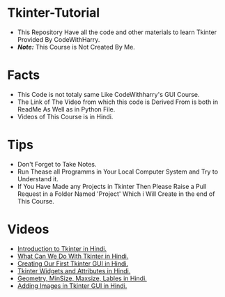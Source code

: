 # Tkinter-Tutorial
- This Repository Have all the code and other materials to learn Tkinter Provided By CodeWithHarry.
- **_Note:_** This Course is Not Created By Me.
# Facts
- This Code is not totaly same Like CodeWithharry's GUI Course.
- The Link of The Video from which this code is Derived From is both in ReadMe As Well as in Python File.
- Videos of This Course is in Hindi.
# Tips
- Don't Forget to Take Notes.
- Run Thease all Programms in Your Local Computer System and Try to Understand it.
- If You Have Made any Projects in Tkinter Then Please Raise a Pull Request in a Folder Named 'Project' Which i Will Create in the end of This Course.
# Videos
- [Introduction to Tkinter in Hindi.](https://www.youtube.com/watch?v=-Q4lm8eYulw&list=PLu0W_9lII9ajLcqRcj4PoEihkukF_OTzA&index=1)
- [What Can We Do With Tkinter in Hindi.](https://www.youtube.com/watch?v=unYqUyeGWQY&list=PLu0W_9lII9ajLcqRcj4PoEihkukF_OTzA&index=2)
- [Creating Our First Tkinter GUI in Hindi.](https://www.youtube.com/watch?v=K7XV9-GjzbY&list=PLu0W_9lII9ajLcqRcj4PoEihkukF_OTzA&index=3)
- [Tkinter Widgets and Attributes in Hindi.](https://www.youtube.com/watch?v=tHI_LtnZNo4&list=PLu0W_9lII9ajLcqRcj4PoEihkukF_OTzA&index=4)
- [Geometry, MinSize, Maxsize, Lables in Hindi.](https://www.youtube.com/watch?v=dizKSszF74A&list=PLu0W_9lII9ajLcqRcj4PoEihkukF_OTzA&index=5)
- [Adding Images in Tkinter GUI in Hindi.](https://www.youtube.com/watch?v=end4IWH0ihY&list=PLu0W_9lII9ajLcqRcj4PoEihkukF_OTzA&index=6)